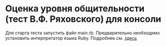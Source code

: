 # Оценка уровня общительности (тест В.Ф. Ряховского) для консоли
Для старта теста запустить файл main.rb.
Предварительно необходимо установить интерпретатор языка Ruby. Подробнее см. [здесь](http://goodprogrammer.ru/rails-winter-18/lessons/02-setup-ruby "Хороший программист")
